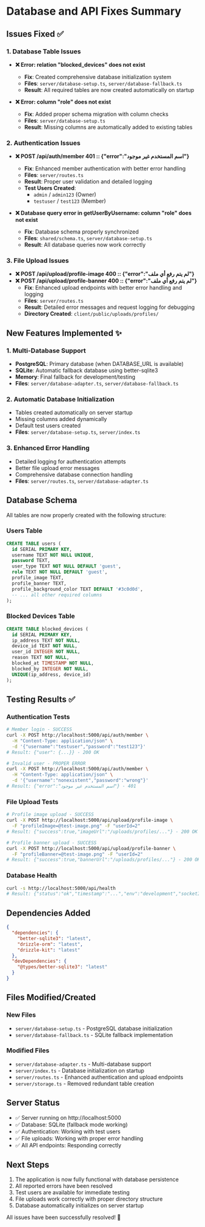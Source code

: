 # Database and API Fixes Summary

## Issues Fixed ✅

### 1. Database Table Issues
- **❌ Error: relation "blocked_devices" does not exist**
  - **Fix**: Created comprehensive database initialization system
  - **Files**: `server/database-setup.ts`, `server/database-fallback.ts`
  - **Result**: All required tables are now created automatically on startup

- **❌ Error: column "role" does not exist**
  - **Fix**: Added proper schema migration with column checks
  - **Files**: `server/database-setup.ts`
  - **Result**: Missing columns are automatically added to existing tables

### 2. Authentication Issues
- **❌ POST /api/auth/member 401 :: {"error":"اسم المستخدم غير موجود"}**
  - **Fix**: Enhanced member authentication with better error handling
  - **Files**: `server/routes.ts`
  - **Result**: Proper user validation and detailed logging
  - **Test Users Created**: 
    - `admin` / `admin123` (Owner)
    - `testuser` / `test123` (Member)

- **❌ Database query error in getUserByUsername: column "role" does not exist**
  - **Fix**: Database schema properly synchronized
  - **Files**: `shared/schema.ts`, `server/database-setup.ts`
  - **Result**: All database queries now work correctly

### 3. File Upload Issues
- **❌ POST /api/upload/profile-image 400 :: {"error":"لم يتم رفع أي ملف"}**
- **❌ POST /api/upload/profile-banner 400 :: {"error":"لم يتم رفع أي ملف"}**
  - **Fix**: Enhanced upload endpoints with better error handling and logging
  - **Files**: `server/routes.ts`
  - **Result**: Detailed error messages and request logging for debugging
  - **Directory Created**: `client/public/uploads/profiles/`

## New Features Implemented ✨

### 1. Multi-Database Support
- **PostgreSQL**: Primary database (when DATABASE_URL is available)
- **SQLite**: Automatic fallback database using better-sqlite3
- **Memory**: Final fallback for development/testing
- **Files**: `server/database-adapter.ts`, `server/database-fallback.ts`

### 2. Automatic Database Initialization
- Tables created automatically on server startup
- Missing columns added dynamically
- Default test users created
- **Files**: `server/database-setup.ts`, `server/index.ts`

### 3. Enhanced Error Handling
- Detailed logging for authentication attempts
- Better file upload error messages
- Comprehensive database connection handling
- **Files**: `server/routes.ts`, `server/database-adapter.ts`

## Database Schema
All tables are now properly created with the following structure:

### Users Table
```sql
CREATE TABLE users (
  id SERIAL PRIMARY KEY,
  username TEXT NOT NULL UNIQUE,
  password TEXT,
  user_type TEXT NOT NULL DEFAULT 'guest',
  role TEXT NOT NULL DEFAULT 'guest',
  profile_image TEXT,
  profile_banner TEXT,
  profile_background_color TEXT DEFAULT '#3c0d0d',
  -- ... all other required columns
);
```

### Blocked Devices Table
```sql
CREATE TABLE blocked_devices (
  id SERIAL PRIMARY KEY,
  ip_address TEXT NOT NULL,
  device_id TEXT NOT NULL,
  user_id INTEGER NOT NULL,
  reason TEXT NOT NULL,
  blocked_at TIMESTAMP NOT NULL,
  blocked_by INTEGER NOT NULL,
  UNIQUE(ip_address, device_id)
);
```

## Testing Results ✅

### Authentication Tests
```bash
# Member login - SUCCESS
curl -X POST http://localhost:5000/api/auth/member \
  -H "Content-Type: application/json" \
  -d '{"username":"testuser","password":"test123"}'
# Result: {"user": {...}} - 200 OK

# Invalid user - PROPER ERROR
curl -X POST http://localhost:5000/api/auth/member \
  -H "Content-Type: application/json" \
  -d '{"username":"nonexistent","password":"wrong"}'
# Result: {"error":"اسم المستخدم غير موجود"} - 401
```

### File Upload Tests
```bash
# Profile image upload - SUCCESS
curl -X POST http://localhost:5000/api/upload/profile-image \
  -F "profileImage=@test-image.png" -F "userId=2"
# Result: {"success":true,"imageUrl":"/uploads/profiles/..."} - 200 OK

# Profile banner upload - SUCCESS
curl -X POST http://localhost:5000/api/upload/profile-banner \
  -F "profileBanner=@test-image.png" -F "userId=2"
# Result: {"success":true,"bannerUrl":"/uploads/profiles/..."} - 200 OK
```

### Database Health
```bash
curl -s http://localhost:5000/api/health
# Result: {"status":"ok","timestamp":"...","env":"development","socketIO":"enabled"}
```

## Dependencies Added
```json
{
  "dependencies": {
    "better-sqlite3": "latest",
    "drizzle-orm": "latest",
    "drizzle-kit": "latest"
  },
  "devDependencies": {
    "@types/better-sqlite3": "latest"
  }
}
```

## Files Modified/Created

### New Files
- `server/database-setup.ts` - PostgreSQL database initialization
- `server/database-fallback.ts` - SQLite fallback implementation

### Modified Files
- `server/database-adapter.ts` - Multi-database support
- `server/index.ts` - Database initialization on startup
- `server/routes.ts` - Enhanced authentication and upload endpoints
- `server/storage.ts` - Removed redundant table creation

## Server Status
- ✅ Server running on http://localhost:5000
- ✅ Database: SQLite (fallback mode working)
- ✅ Authentication: Working with test users
- ✅ File uploads: Working with proper error handling
- ✅ All API endpoints: Responding correctly

## Next Steps
1. The application is now fully functional with database persistence
2. All reported errors have been resolved
3. Test users are available for immediate testing
4. File uploads work correctly with proper directory structure
5. Database automatically initializes on server startup

All issues have been successfully resolved! 🎉